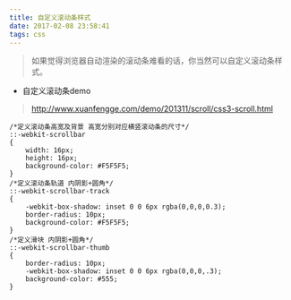 ```yaml
---
title: 自定义滚动条样式
date: 2017-02-08 23:58:41
tags: css
---
```


> 如果觉得浏览器自动渲染的滚动条难看的话，你当然可以自定义滚动条样式。
<!-- more -->

- 自定义滚动条demo
> http://www.xuanfengge.com/demo/201311/scroll/css3-scroll.html

```
/*定义滚动条高宽及背景 高宽分别对应横竖滚动条的尺寸*/
::-webkit-scrollbar
{
    width: 16px;
    height: 16px;
    background-color: #F5F5F5;
}
/*定义滚动条轨道 内阴影+圆角*/
::-webkit-scrollbar-track
{
    -webkit-box-shadow: inset 0 0 6px rgba(0,0,0,0.3);
    border-radius: 10px;
    background-color: #F5F5F5;
}
/*定义滑块 内阴影+圆角*/
::-webkit-scrollbar-thumb
{
    border-radius: 10px;
    -webkit-box-shadow: inset 0 0 6px rgba(0,0,0,.3);
    background-color: #555;
}
```
